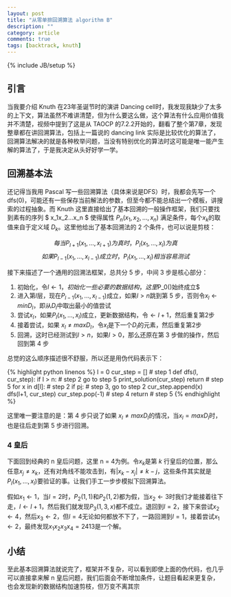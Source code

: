 ```yaml
---
layout: post
title: "从零单排回溯算法 algorithm B"
description: ""
category: article
comments: true
tags: [backtrack, knuth]
---
```


{% include JB/setup %}


## 引言

当我要介绍 Knuth 在23年圣诞节时的演讲 Dancing cell时，我发现我缺少了太多的上下文，算法虽然不难讲清楚，但为什么要这么做，这个算法有什么应用价值我并不清楚，视频中提到了这是从 TAOCP 的7.2.2开始的，翻看了整个第7章，发现整章都在讲回溯算法，包括上一篇说的 dancing link 实际是比较优化的算法了，回溯算法解决的就是各种枚举问题，当没有特别优化的算法时这可能是唯一能产生解的算法了，于是我决定从头好好学一学。
<!--more-->

## 回溯基本法
还记得当我用 Pascal 写一些回溯算法（具体来说是DFS）时，我都会先写一个dfs(0)，可能还有一些保存当前解法的参数，但至今都不能总结出一个模板，讲搜索的过程抽象。而 Knuth 这里直接给出了基本回溯的一般操作框架，我们只要找到素有的序列 $ x_1x_2...x_n $ 使得属性 $P_n(x_1,x_2,...,x_n)$ 满足条件，每个$x_k$的取值来自于定义域 $D_k$。这里他给出了基本回溯法的 2 个条件，也可以说是剪枝：

$$每当P_{l+1}(x_1,...,x_{l+1})为真时，P_l(x_1,...,x_l)为真  \tag{1}$$
$$如果P_{l-1}(x_1,...,x_{l-1})成立时，P_l(x_1,...,x_l)相当容易测试  \tag{2}$$

接下来描述了一个通用的回溯法框架，总共分 5 步，中间 3 步是核心部分：

1. 初始化，令$l\leftarrow1，初始化一些必要的数据结构，这里$P_0()始终成立$
2. 进入第$l$层，现在$P_{l-1}(x_1,...,x_{l-1})$成立，如果$l>n$跳到第 5 步，否则令$x_l\leftarrow min D_l$，即从$D_l$中取出最小的值尝试
3. 尝试$x_l$，如果$P_l(x_1,...,x_l)$成立，更新数据结构，令$\leftarrow l+1$，然后重复第2步
4. 接着尝试，如果 $x_l\neq max D_l$，令$x_l$是下一个$D_l$的元素，然后重复第2步
5. 回溯，这时已经测试到$l>n$，如果$l>0$，那么还原在第 3 步做的操作，然后回到第 4 步

总觉的这么顺序描述很不舒服，所以还是用伪代码表示下：

{% highlight python linenos %}
l = 0
cur_step = []   # step 1
def dfs(l, cur_step):
    if l > n: # step 2 go to step 5
        print_solution(cur_step)
        return # step 5
    for x in d[l]: # step 2
        if p[i](cur_step):  # step 3, go to step 2
            cur_step.append(x)
            dfs(l+1, cur_step)
            cur_step.pop(-1)    # step 4
    return # step 5
{% endhighlight %}

这里唯一要注意的是：第 4 步只说了如果 $x_l\neq max D_l$的情况，当$x_l= max D_l$时，也是往后走到第 5 步进行回溯。

### 4 皇后
下面回到经典的 n 皇后问题，这里 n = 4为例。令$x_k$是第 $k$ 行皇后的位置，那么任意$x_j\neq x_k$，还有对角线不能攻击到，有$|x_k-x_j|\neq k-j$，这些条件其实就是$P_l(x_1,...,x_l)$要验证的事。让我们手工一步步模拟下回溯算法。

假如$x_1\leftarrow1$，当$l=2$时，$P_2(1,1)$和$P_2(1,2)$都为假，当$x_2\leftarrow3$时我们才能接着往下走，$l\leftarrow l+1$，然后我们就发现$P_3(1,3,x)$都不成立。退回到$l=2$，接下来尝试$x_2\leftarrow4$，然后$x_3\leftarrow2$，但$l=4$无论如何都放不下了，一路回溯到$l=1$，接着尝试$x_1\leftarrow2$，最终发现$x_1x_2x_3x_4=2413$是一个解。

## 小结
至此基本回溯算法就说完了，框架并不复杂，可以看到即使上面的伪代码，也几乎可以直接拿来解 n 皇后问题，我们后面会不断增加条件，让题目看起来更复杂，也会发现新的数据结构加速剪枝，但万变不离其宗
